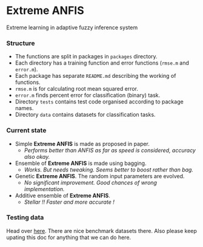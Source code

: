 # Extreme ANFIS

Extreme learning in adaptive fuzzy inference system

### Structure

- The functions are split in packages in `packages` directory.
- Each directory has a training function and error functions (`rmse.m` and `error.m`).
- Each package has separate `README.md` describing the working of functions.
- `rmse.m` is for calculating root mean squared error.
- `error.m` finds percent error for classification (binary) task.
- Directory `tests` contains test code organised according to package names.
- Directory `data` contains datasets for classification tasks.

### Current state

- Simple **Extreme ANFIS** is made as proposed in paper.
  - *Performs better than ANFIS as far as speed is considered, accuracy also okay.*
- Ensemble of **Extreme ANFIS** is made using bagging.
  - *Works. But needs tweaking. Seems better to boost rather than bag.*
- Genetic **Extreme ANFIS**. The random input parameters are evolved.
  - *No significant improvement. Good chances of wrong implementation.*
- Additive ensemble of **Extreme ANFIS**.
  - *Stellar !! Faster and more accurate !*

### Testing data
Head over [here](https://archive.ics.uci.edu/ml/datasets.html).
There are nice benchmark datasets there.
Also please keep upating this doc for anything that we can do here.

